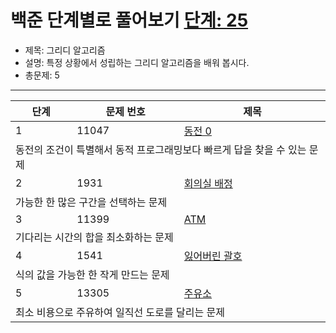 # 백준 단계별로 풀어보기 [단계: 25](https://www.acmicpc.net/step/33)

- 제목: 그리디 알고리즘
- 설명: 특정 상황에서 성립하는 그리디 알고리즘을 배워 봅시다.
- 총문제: 5
---
<P>
  <table>
    <thead><tr><th>단계</th><th>문제 번호</th><th>제목</th></tr></thead>
    <tbody>
      <tr><td>1</td><td>11047</td><td><a href="https://www.acmicpc.net/problem/11047">동전 0</a></td></tr>
      <tr><td colspan="3">동전의 조건이 특별해서 동적 프로그래밍보다 빠르게 답을 찾을 수 있는 문제</td></tr>
      <tr><td>2</td><td>1931</td><td><a href="https://www.acmicpc.net/problem/1931">회의실 배정</a></td></tr>
      <tr><td colspan="3">가능한 한 많은 구간을 선택하는 문제</td></tr>
      <tr><td>3</td><td>11399</td><td><a href="https://www.acmicpc.net/problem/11399">ATM</a></td></tr>
      <tr><td colspan="3">기다리는 시간의 합을 최소화하는 문제</td></tr>
      <tr><td>4</td><td>1541</td><td><a href="https://www.acmicpc.net/problem/1541">잃어버린 괄호</a></td></tr>
      <tr><td colspan="3">식의 값을 가능한 한 작게 만드는 문제</td></tr>
      <tr><td>5</td><td>13305</td><td><a href="https://www.acmicpc.net/problem/13305">주유소</a></td></tr>
      <tr><td colspan="3">최소 비용으로 주유하여 일직선 도로를 달리는 문제</td></tr>
    </tbody>
  </table>
</P>